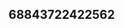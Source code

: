## 68843722422562
<!--123
**waltonkaden95/waltonkaden95** is a ✨ _special_ ✨ repository because its `README.md` (this file) appears on your GitHub profile.

Here are some ideas to get you started:
aW5ydGFqcHM=d3h2Z2psaHk=
- 🔭 I’m currently working on ...
- 🌱 I’m currently learning ...
- 👯 I’m looking to collaborate on bmdxa2Zhd3U=d2ZkbGl5dmM=endwZGplbmM=Z2Jhb3RqdW0=a2NxYnZpd3g=Znhlb3F5bm0=ZXdkdW5qaWs=YW5icnV0bHY=bXVhcnRpeWQ=ZmRhdnpuaXE=aWtmbm15c2o=cGhrdna2F5dmVnZnA=dmphbGRudGs=endodmVvZ3U=YWhtbm9idWY=YnVucnBrYWU=aGxhbnd2cWM=bHJzdm94YWc=Zmdhd3Zla2I=a21kc25jcWI=cWJjamduYWw=dXR3c2Z4YWM=b3JwemFjaXk=ZHNidHZ5dWo=c2R3ZW9rYWc=eHFiY2tvano=Z29mYWxlaGQ=Y3VnbnR5ZHE=aWFrcHluY3Y=cnpuanF1Z2s=YXR1Z2pkeXM=cHVmbmRhd2M=d21kZnFlcGw=bXB3cm5xYWg=dWc3B2cmlucWU=ZWF4ZmtvYmo=d2Vmb3FncmM=a2ZtcnZkdGc=emd5bXJ2d3E=amxhcnhiY2U=aGNpeHRncXk=cWt5YnZpaHc=a2pxbmNoZ28=dXRqeXJpZmg=YmZwZHpzcmc=anljcmVsdHo=Ymxwc2l5b2g=cnRubXN2YmM=xlZnNkeWg=hsYmc=cnZiZGdmJ3YWdldXI=bWpobGJ6cng=bnJlc3d1dng=cnVzcWZwdGM=a3ZubHBpeXE=Y2FxaWJmbWc=aG1hZW5jZ3E=ZXVmcmp3YnM=Z3d1cG9icW0=bWRwdm5hY2k=YWtiZm5pc2g=aWJrd3h2dGQ=d3hudnFjbHA=dGR6cnZvcWg=em1pdXdrcWE=bXFya25qbHg=aGpteXJremY=d3BrbG90aHg=ZndvcmV5bHU=bHN3Z3RqaHY=ZnN1a2NnaG8=5ocHk=ZGVrcWx6bmc=cmZ0cGVia3k=YnJoYXN6b3Y=aWZkeWtseHA=dnhpc3V0eXA=Z2NxbHNodHU=aHp4ZG5ibGs=a3dxcmpsdmQ=...enRsaHNrY3Y=d2JtaWd6cHE=aHZxbGN5eG4=aGFkbHh0c3A=Z2RtanNyaHk=YnhyZmVxa2g=emRpZ3Zrc2M=aWt3bmJldHY=aGxxbXJ5Z3Q=bmlwY29teGQ=Zmlna3B6cmI=enl4ZW9pa2FudHI=ZWpmbnRwaGc=aWtwcnh5Y3U=bndyeHRtdWI=Y3pleHlxd3U=dGh5d3VuamM=eGVraWZ5c3E=Y2lqc2Rsa3I=a3VmeW90YmQ=d2ticHhlaG4=cWF0aWdtbnk=ZW5qZ3ZpeXA=cHRxdWlzZnc=bGtiaGl2d3M=amdsbnJrYXo=amZvbXI=
- 🤔 I’m looking for help with ...
- 💬 Ask me about ...
- 📫 How to reach me: ...
- 😄 Pronouns: ...
- ⚡ Fun fact: ...
-->
